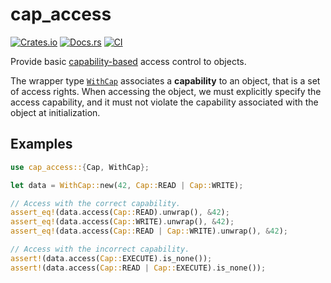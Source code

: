 # cap_access

[![Crates.io](https://img.shields.io/crates/v/cap_access)](https://crates.io/crates/cap_access)
[![Docs.rs](https://docs.rs/cap_access/badge.svg)](https://docs.rs/cap_access)
[![CI](https://github.com/arceos-org/cap_access/actions/workflows/ci.yml/badge.svg?branch=main)](https://github.com/arceos-org/cap_access/actions/workflows/ci.yml)

Provide basic [capability-based][1] access control to objects.

The wrapper type [`WithCap`] associates a **capability** to an object, that
is a set of access rights. When accessing the object, we must explicitly
specify the access capability, and it must not violate the capability
associated with the object at initialization.

## Examples

```rust
use cap_access::{Cap, WithCap};

let data = WithCap::new(42, Cap::READ | Cap::WRITE);

// Access with the correct capability.
assert_eq!(data.access(Cap::READ).unwrap(), &42);
assert_eq!(data.access(Cap::WRITE).unwrap(), &42);
assert_eq!(data.access(Cap::READ | Cap::WRITE).unwrap(), &42);

// Access with the incorrect capability.
assert!(data.access(Cap::EXECUTE).is_none());
assert!(data.access(Cap::READ | Cap::EXECUTE).is_none());
```

[1]: https://en.wikipedia.org/wiki/Capability-based_security
[`WithCap`]: https://docs.rs/capability/latest/capability/struct.WithCap.html

